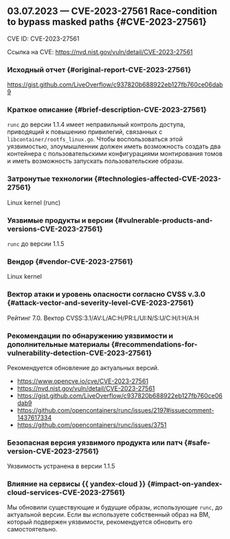 ## 03.07.2023 — CVE-2023-27561 Race-condition to bypass masked paths {#CVE-2023-27561}

CVE ID: CVE-2023-27561

Ссылка на CVE: <https://nvd.nist.gov/vuln/detail/CVE-2023-27561>

### Исходный отчет {#original-report-CVE-2023-27561}

<https://gist.github.com/LiveOverflow/c937820b688922eb127fb760ce06dab9>

### Краткое описание {#brief-description-CVE-2023-27561}

`runc` до версии 1.1.4 имеет неправильный контроль доступа, приводящий к повышению привилегий, связанных с `libcontainer/rootfs_linux.go`. Чтобы воспользоваться этой уязвимостью, злоумышленник должен иметь возможность создать два контейнера с пользовательскими конфигурациями монтирования томов и иметь возможность запускать пользовательские образы.

### Затронутые технологии {#technologies-affected-CVE-2023-27561}

Linux kernel (runc)

### Уязвимые продукты и версии {#vulnerable-products-and-versions-CVE-2023-27561}

`runc` до версии 1.1.5

### Вендор {#vendor-CVE-2023-27561}

Linux kernel

### Вектор атаки и уровень опасности согласно CVSS v.3.0 {#attack-vector-and-severity-level-CVE-2023-27561}

Рейтинг 7.0. Вектор CVSS:3.1/AV:L/AC:H/PR:L/UI:N/S:U/C:H/I:H/A:H

### Рекомендации по обнаружению уязвимости и дополнительные материалы {#recommendations-for-vulnerability-detection-CVE-2023-27561}

Рекомендуется обновление до актуальных версий.

* <https://www.opencve.io/cve/CVE-2023-27561>
* <https://nvd.nist.gov/vuln/detail/CVE-2023-27561>
* <https://gist.github.com/LiveOverflow/c937820b688922eb127fb760ce06dab9>
* <https://github.com/opencontainers/runc/issues/2197#issuecomment-1437617334>
* <https://github.com/opencontainers/runc/issues/3751>

### Безопасная версия уязвимого продукта или патч {#safe-version-CVE-2023-27561}

Уязвимость устранена в версии 1.1.5

### Влияние на сервисы {{ yandex-cloud }} {#impact-on-yandex-cloud-services-CVE-2023-27561}

Мы обновили существующие и будущие образы, использующие `runc`, до актуальной версии. Если вы используете собственный образ на ВМ, который подвержен уязвимости, рекомендуется обновить его самостоятельно.

